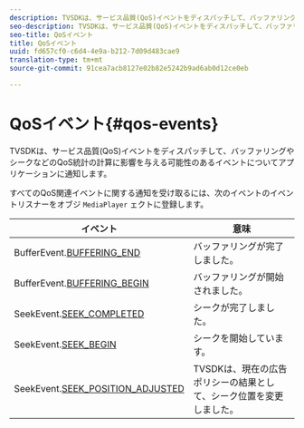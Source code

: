 ```yaml
---
description: TVSDKは、サービス品質(QoS)イベントをディスパッチして、バッファリングやシークなどのQoS統計の計算に影響を与える可能性のあるイベントについてアプリケーションに通知します。
seo-description: TVSDKは、サービス品質(QoS)イベントをディスパッチして、バッファリングやシークなどのQoS統計の計算に影響を与える可能性のあるイベントについてアプリケーションに通知します。
seo-title: QoSイベント
title: QoSイベント
uuid: fd657cf0-c6d4-4e9a-b212-7d09d483cae9
translation-type: tm+mt
source-git-commit: 91cea7acb8127e02b82e5242b9ad6ab0d12ce0eb

---
```



# QoSイベント{#qos-events}

TVSDKは、サービス品質(QoS)イベントをディスパッチして、バッファリングやシークなどのQoS統計の計算に影響を与える可能性のあるイベントについてアプリケーションに通知します。

すべてのQoS関連イベントに関する通知を受け取るには、次のイベントのイベントリスナーをオブジ `MediaPlayer` ェクトに登録します。

| イベント | 意味 |
|---|---|
| BufferEvent.[BUFFERING_END](https://help.adobe.com/en_US/primetime/api/psdk/asdoc-dhls_1.4/com/adobe/mediacore/events/BufferEvent.html#BUFFERING_END) | バッファリングが完了しました。 |
| BufferEvent.[BUFFERING_BEGIN](https://help.adobe.com/en_US/primetime/api/psdk/asdoc-dhls_1.4/com/adobe/mediacore/events/BufferEvent.html#BUFFERING_BEGIN) | バッファリングが開始されました。 |
| SeekEvent.[SEEK_COMPLETED](https://help.adobe.com/en_US/primetime/api/psdk/asdoc-dhls_1.4/com/adobe/mediacore/events/SeekEvent.html#SEEK_END) | シークが完了しました。 |
| SeekEvent.[SEEK_BEGIN](https://help.adobe.com/en_US/primetime/api/psdk/asdoc-dhls_1.4/com/adobe/mediacore/events/SeekEvent.html#SEEK_BEGIN) | シークを開始しています。 |
| SeekEvent.[SEEK_POSITION_ADJUSTED](https://help.adobe.com/en_US/primetime/api/psdk/asdoc-dhls_1.4/com/adobe/mediacore/events/SeekEvent.html#SEEK_POSITION_ADJUSTED) | TVSDKは、現在の広告ポリシーの結果として、シーク位置を変更しました。 |

